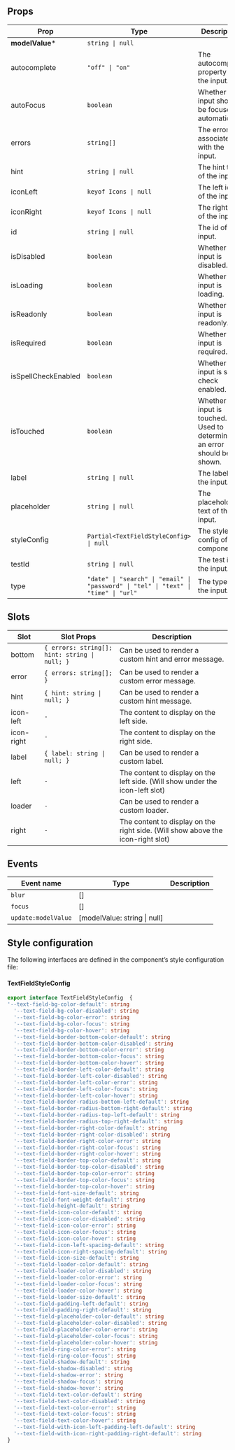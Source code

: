 <!-- This file is automatically generated, do not edit manually. -->

## Props

| Prop | Type | Description | Default |
| ---- | ---- | ----------- | ------- |
| **modelValue*** | `string \| null` |  |  |
| autocomplete | `"off" \| "on"` | The autocomplete property of the input. | `"off"` |
| autoFocus | `boolean` | Whether the input should be focused automatically. | `false` |
| errors | `string[]` | The errors associated with the input. | `[]` |
| hint | `string \| null` | The hint text of the input. | `null` |
| iconLeft | `keyof Icons \| null` | The left icon of the input. | `null` |
| iconRight | `keyof Icons \| null` | The right icon of the input. | `null` |
| id | `string \| null` | The id of the input. | `null` |
| isDisabled | `boolean` | Whether the input is disabled. | `false` |
| isLoading | `boolean` | Whether the input is loading. | `false` |
| isReadonly | `boolean` | Whether the input is readonly. | `false` |
| isRequired | `boolean` | Whether the input is required. | `false` |
| isSpellCheckEnabled | `boolean` | Whether the input is spell check enabled. | `false` |
| isTouched | `boolean` | Whether the input is touched. Used to determine if an error should be shown. | `false` |
| label | `string \| null` | The label of the input. | `null` |
| placeholder | `string \| null` | The placeholder text of the input. | `null` |
| styleConfig | `Partial<TextFieldStyleConfig> \| null` | The style config of the component. | `null` |
| testId | `string \| null` | The test id of the input. | `null` |
| type | `"date" \| "search" \| "email" \| "password" \| "tel" \| "text" \| "time" \| "url"` | The type of the input. | `"text"` |

## Slots

| Slot | Slot Props | Description |
| --------- | ---- | ----------- |
| bottom | `{ errors: string[]; hint: string \| null; }` | Can be used to render a custom hint and error message. |
| error | `{ errors: string[]; }` | Can be used to render a custom error message. |
| hint | `{ hint: string \| null; }` | Can be used to render a custom hint message. |
| icon-left | `-` | The content to display on the left side. |
| icon-right | `-` | The content to display on the right side. |
| label | `{ label: string \| null; }` | Can be used to render a custom label. |
| left | `-` | The content to display on the left side. (Will show under the icon-left slot) |
| loader | `-` | Can be used to render a custom loader. |
| right | `-` | The content to display on the right side. (Will show above the icon-right slot) |

## Events

| Event name | Type | Description |
| ---------- | ---- | ----------- |
| `blur` | [] |  |
| `focus` | [] |  |
| `update:modelValue` | [modelValue: string \| null] |  |

## Style configuration

The following interfaces are defined in the component’s style configuration file:

#### TextFieldStyleConfig

```ts
export interface TextFieldStyleConfig  {
'--text-field-bg-color-default': string
  '--text-field-bg-color-disabled': string
  '--text-field-bg-color-error': string
  '--text-field-bg-color-focus': string
  '--text-field-bg-color-hover': string
  '--text-field-border-bottom-color-default': string
  '--text-field-border-bottom-color-disabled': string
  '--text-field-border-bottom-color-error': string
  '--text-field-border-bottom-color-focus': string
  '--text-field-border-bottom-color-hover': string
  '--text-field-border-left-color-default': string
  '--text-field-border-left-color-disabled': string
  '--text-field-border-left-color-error': string
  '--text-field-border-left-color-focus': string
  '--text-field-border-left-color-hover': string
  '--text-field-border-radius-bottom-left-default': string
  '--text-field-border-radius-bottom-right-default': string
  '--text-field-border-radius-top-left-default': string
  '--text-field-border-radius-top-right-default': string
  '--text-field-border-right-color-default': string
  '--text-field-border-right-color-disabled': string
  '--text-field-border-right-color-error': string
  '--text-field-border-right-color-focus': string
  '--text-field-border-right-color-hover': string
  '--text-field-border-top-color-default': string
  '--text-field-border-top-color-disabled': string
  '--text-field-border-top-color-error': string
  '--text-field-border-top-color-focus': string
  '--text-field-border-top-color-hover': string
  '--text-field-font-size-default': string
  '--text-field-font-weight-default': string
  '--text-field-height-default': string
  '--text-field-icon-color-default': string
  '--text-field-icon-color-disabled': string
  '--text-field-icon-color-error': string
  '--text-field-icon-color-focus': string
  '--text-field-icon-color-hover': string
  '--text-field-icon-left-spacing-default': string
  '--text-field-icon-right-spacing-default': string
  '--text-field-icon-size-default': string
  '--text-field-loader-color-default': string
  '--text-field-loader-color-disabled': string
  '--text-field-loader-color-error': string
  '--text-field-loader-color-focus': string
  '--text-field-loader-color-hover': string
  '--text-field-loader-size-default': string
  '--text-field-padding-left-default': string
  '--text-field-padding-right-default': string
  '--text-field-placeholder-color-default': string
  '--text-field-placeholder-color-disabled': string
  '--text-field-placeholder-color-error': string
  '--text-field-placeholder-color-focus': string
  '--text-field-placeholder-color-hover': string
  '--text-field-ring-color-error': string
  '--text-field-ring-color-focus': string
  '--text-field-shadow-default': string
  '--text-field-shadow-disabled': string
  '--text-field-shadow-error': string
  '--text-field-shadow-focus': string
  '--text-field-shadow-hover': string
  '--text-field-text-color-default': string
  '--text-field-text-color-disabled': string
  '--text-field-text-color-error': string
  '--text-field-text-color-focus': string
  '--text-field-text-color-hover': string
  '--text-field-with-icon-left-padding-left-default': string
  '--text-field-with-icon-right-padding-right-default': string
}
```
